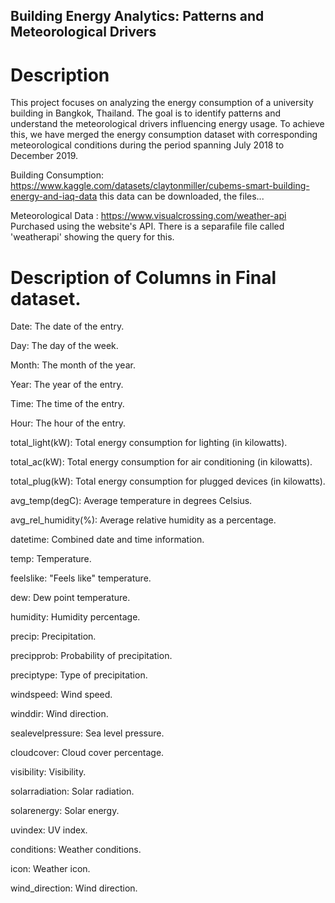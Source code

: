 

## Building Energy Analytics: Patterns and Meteorological Drivers

# Description

This project focuses on analyzing the energy consumption of a university building in Bangkok, Thailand. The goal is to identify patterns and understand the meteorological drivers influencing energy usage. To achieve this, we have merged the energy consumption dataset with corresponding meteorological conditions during the period spanning July 2018 to December 2019.

Building Consumption: https://www.kaggle.com/datasets/claytonmiller/cubems-smart-building-energy-and-iaq-data
this data can be downloaded, the files...

Meteorological Data : https://www.visualcrossing.com/weather-api
Purchased using the website's API. There is a separafile file called 'weatherapi' showing the query for this. 


# Description of Columns in Final dataset.

Date: The date of the entry.

Day: The day of the week.

Month: The month of the year.

Year: The year of the entry.

Time: The time of the entry.

Hour: The hour of the entry.

total_light(kW): Total energy consumption for lighting (in kilowatts).

total_ac(kW): Total energy consumption for air conditioning (in kilowatts).

total_plug(kW): Total energy consumption for plugged devices (in kilowatts).

avg_temp(degC): Average temperature in degrees Celsius.

avg_rel_humidity(%): Average relative humidity as a percentage.

datetime: Combined date and time information.

temp: Temperature.

feelslike: "Feels like" temperature.

dew: Dew point temperature.

humidity: Humidity percentage.

precip: Precipitation.

precipprob: Probability of precipitation.

preciptype: Type of precipitation.

windspeed: Wind speed.

winddir: Wind direction.

sealevelpressure: Sea level pressure.

cloudcover: Cloud cover percentage.

visibility: Visibility.

solarradiation: Solar radiation.

solarenergy: Solar energy.

uvindex: UV index.

conditions: Weather conditions.

icon: Weather icon.


wind_direction: Wind direction.
